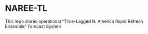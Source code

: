 # NAREE-TL
This repo stores operational "Time-Lagged N. America Rapid Refresh Ensemble" Forecast System
